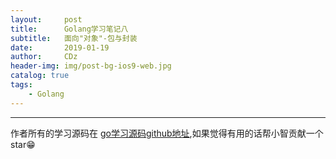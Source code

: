 ```yaml
---
layout:     post
title:      Golang学习笔记八
subtitle:   面向"对象"-包与封装
date:       2019-01-19
author:     CDz
header-img: img/post-bg-ios9-web.jpg
catalog: true
tags:
    - Golang
---
```





------
作者所有的学习源码在 [go学习源码github地址](https://github.com/CDz1129/golang-learn),如果觉得有用的话帮小智贡献一个star😁

